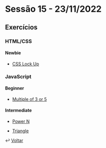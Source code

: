 # Sessão 15 - 23/11/2022

## Exercícios

### HTML/CSS

#### Newbie

- [CSS Lock Up](./exercises/css-lock-up/README.md)

### JavaScript

#### Beginner

- [Multiple of 3 or 5](./exercises/multiples-of-three-or-five/README.md)

#### Intermediate

- [Power N](./exercises/power-n/README.md)

- [Triangle](./exercises/triangle/README.md)

↩️ [Voltar](../README.md)
